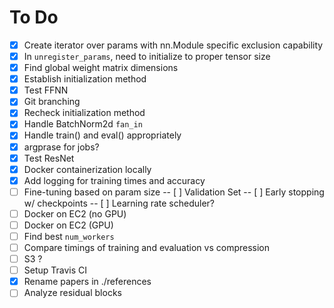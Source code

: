 # To Do
- [X] Create iterator over params with nn.Module specific exclusion capability
- [X] In `unregister_params`, need to initialize to proper tensor size
- [X] Find global weight matrix dimensions
- [X] Establish initialization method
- [X] Test FFNN
- [X] Git branching
- [X] Recheck initialization method
- [X] Handle BatchNorm2d `fan_in`
- [X] Handle train() and eval() appropriately
- [X] argprase for jobs?
- [X] Test ResNet
- [X] Docker containerization locally
- [X] Add logging for training times and accuracy
- [ ] Fine-tuning based on param size
-- [ ] Validation Set
-- [ ] Early stopping w/ checkpoints
-- [ ] Learning rate scheduler?
- [ ] Docker on EC2 (no GPU)
- [ ] Docker on EC2 (GPU)
- [ ] Find best `num_workers`
- [ ] Compare timings of training and evaluation vs compression
- [ ] S3 ?
- [ ] Setup Travis CI
- [X] Rename papers in ./references
- [ ] Analyze residual blocks
